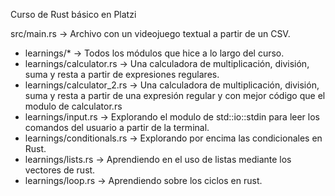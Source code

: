Curso de Rust básico en Platzi

src/main.rs -> Archivo con un videojuego textual a partir de un CSV.

* learnings/* -> Todos los módulos que hice a lo largo del curso.
* learnings/calculator.rs -> Una calculadora de multiplicación, división, suma y resta a partir de expresiones regulares.
* learnings/calculator_2.rs -> Una calculadora de multiplicación, división, suma y resta a partir de una expresión regular y con mejor código que el modulo de calculator.rs
* learnings/input.rs -> Explorando el modulo de std::io::stdin para leer los comandos del usuario a partir de la terminal.
* learnings/conditionals.rs -> Explorando por encima las condicionales en Rust.
* learnings/lists.rs -> Aprendiendo en el uso de listas mediante los vectores de rust.
* learnings/loop.rs -> Aprendiendo sobre los ciclos en rust. 
